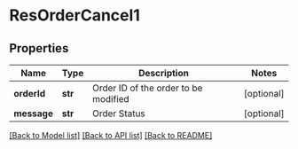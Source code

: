 # ResOrderCancel1

## Properties
Name | Type | Description | Notes
------------ | ------------- | ------------- | -------------
**orderId** | **str** | Order ID of the order to be modified | [optional] 
**message** | **str** | Order Status | [optional] 

[[Back to Model list]](../README.md#documentation-for-models) [[Back to API list]](../README.md#documentation-for-api-endpoints) [[Back to README]](../README.md)


